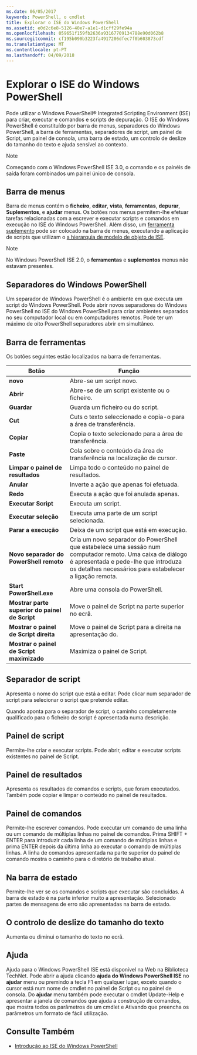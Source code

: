 ```yaml
---
ms.date: 06/05/2017
keywords: PowerShell, o cmdlet
title: Explorar o ISE do Windows PowerShell
ms.assetid: e0d2c6e8-5126-40e7-a1e1-d1cff29fe94a
ms.openlocfilehash: 059651f159fb2636a93167709134788e90d062b8
ms.sourcegitcommit: cf195b090b3223fa4917206dfec7f0b603873cdf
ms.translationtype: MT
ms.contentlocale: pt-PT
ms.lasthandoff: 04/09/2018
---
```

# <a name="exploring-the-windows-powershell-ise"></a>Explorar o ISE do Windows PowerShell

Pode utilizar o Windows PowerShell® Integrated Scripting Environment (ISE) para criar, executar e comandos e scripts de depuração. O ISE do Windows PowerShell é constituído por barra de menus, separadores do Windows PowerShell, a barra de ferramentas, separadores de script, um painel de Script, um painel de consola, uma barra de estado, um controlo de deslize do tamanho do texto e ajuda sensível ao contexto.

> [!NOTE]
> Começando com o Windows PowerShell ISE 3.0, o comando e os painéis de saída foram combinados um painel único de consola.

## <a name="menu-bar"></a>Barra de menus

Barra de menus contém o **ficheiro**, **editar**, **vista**, **ferramentas**, **depurar**,  **Suplementos**, e **ajudar** menus. Os botões nos menus permitem-lhe efetuar tarefas relacionadas com a escrever e executar scripts e comandos em execução no ISE do Windows PowerShell. Além disso, um [ferramenta suplemento](../../core-powershell/ise/The-ISEAddOnTool-Object.md) pode ser colocado na barra de menus, executando a aplicação de scripts que utilizam o [a hierarquia de modelo de objeto de ISE](../../core-powershell/ise/The-ISE-Object-Model-Hierarchy.md).

> [!NOTE]
> No Windows PowerShell ISE 2.0, o **ferramentas** e **suplementos** menus não estavam presentes.

## <a name="windows-powershell-tabs"></a>Separadores do Windows PowerShell

Um separador de Windows PowerShell é o ambiente em que executa um script do Windows PowerShell. Pode abrir novos separadores do Windows PowerShell no ISE do Windows PowerShell para criar ambientes separados no seu computador local ou em computadores remotos. Pode ter um máximo de oito PowerShell separadores abrir em simultâneo.

## <a name="toolbar"></a>Barra de ferramentas

Os botões seguintes estão localizados na barra de ferramentas.

|Botão|Função|
|----------|------------|
|**novo**|Abre-se um script novo.|
|**Abrir**|Abre-se de um script existente ou o ficheiro.|
|**Guardar**|Guarda um ficheiro ou do script.|
|**Cut**|Cuts o texto seleccionado e copia-o para a área de transferência.|
|**Copiar**|Copia o texto selecionado para a área de transferência.|
|**Paste**|Cola sobre o conteúdo da área de transferência na localização de cursor.|
|**Limpar o painel de resultados**|Limpa todo o conteúdo no painel de resultados.|
|**Anular**|Inverte a ação que apenas foi efetuada.|
|**Redo**|Executa a ação que foi anulada apenas.|
|**Executar Script**|Executa um script.|
|**Executar seleção**|Executa uma parte de um script selecionada.|
|**Parar a execução**|Deixa de um script que está em execução.|
|**Novo separador do PowerShell remoto**|Cria um novo separador do PowerShell que estabelece uma sessão num computador remoto. Uma caixa de diálogo é apresentada e pede-lhe que introduza os detalhes necessários para estabelecer a ligação remota.|
|**Start PowerShell.exe**|Abre uma consola do PowerShell.|
|**Mostrar parte superior do painel de Script**|Move o painel de Script na parte superior no ecrã.|
|**Mostrar o painel de Script direita**|Move o painel de Script para a direita na apresentação do.|
|**Mostrar o painel de Script maximizado**|Maximiza o painel de Script.|

## <a name="script-tab"></a>Separador de script

Apresenta o nome do script que está a editar. Pode clicar num separador de script para selecionar o script que pretende editar.

Quando aponta para o separador de script, o caminho completamente qualificado para o ficheiro de script é apresentada numa descrição.

## <a name="script-pane"></a>Painel de script

Permite-lhe criar e executar scripts. Pode abrir, editar e executar scripts existentes no painel de Script.

## <a name="output-pane"></a>Painel de resultados

Apresenta os resultados de comandos e scripts, que foram executados. Também pode copiar e limpar o conteúdo no painel de resultados.

## <a name="command-pane"></a>Painel de comandos

Permite-lhe escrever comandos. Pode executar um comando de uma linha ou um comando de múltiplas linhas no painel de comandos. Prima SHIFT + ENTER para introduzir cada linha de um comando de múltiplas linhas e prima ENTER depois da última linha ao executar o comando de múltiplas linhas. A linha de comandos apresentada na parte superior do painel de comando mostra o caminho para o diretório de trabalho atual.

## <a name="status-bar"></a>Na barra de estado

Permite-lhe ver se os comandos e scripts que executar são concluídas. A barra de estado é na parte inferior muito a apresentação. Selecionado partes de mensagens de erro são apresentadas na barra de estado.

## <a name="text-size-slider"></a>O controlo de deslize do tamanho do texto

Aumenta ou diminui o tamanho do texto no ecrã.

## <a name="help"></a>Ajuda

Ajuda para o Windows PowerShell ISE está disponível na Web na Biblioteca TechNet. Pode abrir a ajuda clicando **ajuda do Windows PowerShell ISE** no **ajudar** menu ou premindo a tecla F1 em qualquer lugar, exceto quando o cursor está num nome de cmdlet no painel de Script ou no painel de consola. Do **ajudar** menu também pode executar o cmdlet Update-Help e apresentar a janela de comandos que ajuda a construção de comandos, que mostra todos os parâmetros de um cmdlet e Ativando que preencha os parâmetros um formato de fácil utilização.

## <a name="see-also"></a>Consulte Também

- [Introdução ao ISE do Windows PowerShell](../../core-powershell/ise/Introducing-the-Windows-PowerShell-ISE.md)